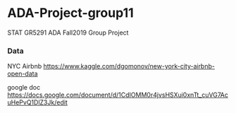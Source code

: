 # ADA-Project-group11
STAT GR5291 ADA Fall2019 Group Project

### Data
NYC Airbnb https://www.kaggle.com/dgomonov/new-york-city-airbnb-open-data

google doc https://docs.google.com/document/d/1CdIOMM0r4jvsHSXui0xnTt_cuVG7AcuHePvQ1DlZ3Jk/edit
